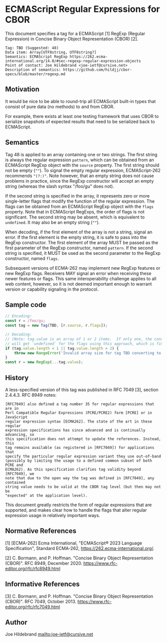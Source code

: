 # ECMAScript Regular Expressions for CBOR

This document specifies a tag for a ECMAScript [1] RegExp (Regular Expression) in Concise Binary Object Representation (CBOR) [2].

    Tag: TBD (Suggested: 48)
    Data item: Array[UTF8string, UTF8string?]
    Semantics: ECMAScript RegExp https://262.ecma-international.org/14.0/#sec-regexp-regular-expression-objects
    Point of contact: Joe Hildebrand <joe-ietf@cursive.net>
    Description of semantics: https://github.com/hildjj/cbor-specs/blob/master/regexp.md

## Motivation

It would be nice to be able to round-trip all ECMAScript built-in types that
consist of pure data (no methods) to and from CBOR.

For example, there exists at least one testing framework that uses CBOR to
serialize snapshots of expected results that need to be serialized back to
ECMAScript.

## Semantics

Tag 48 is applied to an array containing one or two strings.  The first string
is always the regular expression `pattern`, which can be obtained from an
ECMAScript RegExp object with the `source` property.  The first string should
not be empty (`""`).  To signal the empty regular expression, ECMAScript-262
recommends `"(?:)"`.  Note however, that an empty string does not cause
problems in practice, since the RegExp constructor will accept an empty string
(whereas the slash syntax "/foo/gu" does not).

If the second string is specified in the array, it represents zero or more
single-letter flags that modify the function of the regular expression.  The
flags can be obtained from an ECMAScript RegExp object with the `flags`
property.  Note that in ECMAScript RegExps, the order of flags is not
significant.  The second string may be absent, which is equivalent to
`undefined`.  It may also be an empty string (`""`).

When decoding, if the first element of the array is not a string, signal an
error.  If the first element is the empty string, it is safe to pass into the
RegExp constructor.  The first element of the array MUST be passed as the
first parameter of the RegExp constructor, named `pattern`.  If the second
string is specified, it MUST be used as the second parameter to the RegExp
constructor, named `flags`.

Subsequent versions of ECMA-262 may implement new RegExp features or new
RegExp flags.  Receivers MAY signal an error when receiving these newer
features or flags.  This same interoperability challenge applies to all web
content, however, so it is not deemed important enough to warrant version or
capability signaling in the protocol.

## Sample code

```js
// Encoding:
const r = /foo/gu;
const tag = new Tag(TBD, [r.source, r.flags]);

// Decoding:
// (Note: tag.value is an array of 1 or 2 items.  If only one, the constructor
// will get `undefined` for the flags using this approach, which is fine.)
if (tag.value.length < 1 || tag.value.length > 2) {
    throw new RangeError('Invalid array size for tag TBD converting to RegExp');
}
const r = new RegExp(...tag.value);
```

## History

A less-specified version of this tag was published in RFC 7049 [3], section 2.4.4.3.  RFC 8949 notes:

    [RFC7049] also defined a tag number 35 for regular expressions that are in
    Perl Compatible Regular Expressions (PCRE/PCRE2) form [PCRE] or in JavaScript
    regular expression syntax [ECMA262]. The state of the art in these regular
    expression specifications has since advanced and is continually advancing, so
    this specification does not attempt to update the references. Instead, this
    tag remains available (as registered in [RFC7049]) for applications that
    specify the particular regular expression variant they use out-of-band
    (possibly by limiting the usage to a defined common subset of both PCRE and
    ECMA262). As this specification clarifies tag validity beyond [RFC7049], we
    note that due to the open way the tag was defined in [RFC7049], any contained
    string value needs to be valid at the CBOR tag level (but then may not be
    "expected" at the application level).

This document greatly restricts the form of regular expressions that are
supported, and makes clear how to handle the flags that alter regular
expression usage in relatively important ways.

## Normative References

[1] [ECMA-262] Ecma International, "ECMAScript® 2023 Language Specification", Standard ECMA-262, <https://262.ecma-international.org/>.

[2] C. Bormann, and P. Hoffman. "Concise Binary Object Representation (CBOR)". RFC 8949, December 2020. <https://www.rfc-editor.org/rfc/rfc8949.html>

## Informative References

[3] C. Bormann, and P. Hoffman. "Concise Binary Object Representation (CBOR)". RFC 7049, October 2013. https://www.rfc-editor.org/rfc/rfc7049.html

## Author

Joe Hildebrand <mailto:joe-ietf@cursive.net>
